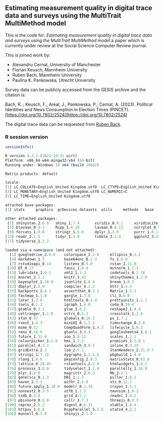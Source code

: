 ## Estimating measurement quality in digital trace data and surveys using the MultiTrait MultiMethod model

This is the code for: *Estimating measurement quality in digital trace data and surveys using the MultiTrait MultiMethod model* a paper which is currently under review at the Social Science Computer Review journal.

This is joined work by:

- Alexandru Cernat, University of Manchester
- Florian Keusch, Mannheim University
- Ruben Bach, Mannheim University
- Paulina K. Pankowska, Utrecht University 

Survey data can be publicly accessed from the GESIS archive and the citation is:

Bach, R. ; Keusch, F., Areal, J., Pankowska, P.; Cernat, A. (2023). Political Identities and News Consumption in Election Times (PINCET). [https://doi.org/10.7802/2524](https://doi.org/10.7802/2524)

The digital trace data can be requested from [Ruben Back](https://www.mzes.uni-mannheim.de/d7/en/profiles/ruben-l-bach).

### R session version

```r
sessionInfo()
```

```r
R version 4.2.2 (2022-10-31 ucrt)
Platform: x86_64-w64-mingw32/x64 (64-bit)
Running under: Windows 10 x64 (build 19042)

Matrix products: default

locale:
[1] LC_COLLATE=English_United Kingdom.utf8  LC_CTYPE=English_United Kingdom.utf8   
[3] LC_MONETARY=English_United Kingdom.utf8 LC_NUMERIC=C                           
[5] LC_TIME=English_United Kingdom.utf8    

attached base packages:
[1] stats     graphics  grDevices datasets  utils     methods   base     

other attached packages:
 [1] shinystan_2.6.0   shiny_1.7.4       viridis_0.6.2     viridisLite_0.4.1
 [5] blavaan_0.4-3     Rcpp_1.0.10       lavaan_0.6-13     corrplot_0.92    
 [9] forcats_1.0.0     stringr_1.5.0     dplyr_1.1.0       purrr_1.0.1      
[13] readr_2.1.3       tidyr_1.3.0       tibble_3.1.8      ggplot2_3.4.0    
[17] tidyverse_1.3.2  

loaded via a namespace (and not attached):
  [1] googledrive_2.0.0    colorspace_2.1-0     ellipsis_0.3.2      
  [4] markdown_1.5         base64enc_0.1-3      fs_1.6.0            
  [7] rstudioapi_0.14      listenv_0.9.0        rstan_2.21.8        
 [10] DT_0.27              fansi_1.0.4          mvtnorm_1.1-3       
 [13] lubridate_1.9.1      xml2_1.3.3           codetools_0.2-18    
 [16] mnormt_2.1.1         knitr_1.42           shinythemes_1.2.0   
 [19] bayesplot_1.10.0     jsonlite_1.8.4       broom_1.0.3         
 [22] dbplyr_2.3.0         compiler_4.2.2       httr_1.4.4          
 [25] backports_1.4.1      assertthat_0.2.1     Matrix_1.5-1        
 [28] fastmap_1.1.0        gargle_1.3.0         cli_3.6.0           
 [31] later_1.3.0          htmltools_0.5.4      prettyunits_1.1.1   
 [34] tools_4.2.2          igraph_1.4.0         coda_0.19-4         
 [37] gtable_0.3.1         glue_1.6.2           reshape2_1.4.4      
 [40] cellranger_1.1.0     vctrs_0.5.2          crosstalk_1.2.0     
 [43] xfun_0.37            globals_0.16.2       ps_1.7.2            
 [46] rvest_1.0.3          miniUI_0.1.1.1       timechange_0.2.0    
 [49] mime_0.12            CompQuadForm_1.4.3   lifecycle_1.0.3     
 [52] renv_0.16.0          gtools_3.9.4         googlesheets4_1.0.1 
 [55] future_1.31.0        zoo_1.8-11           scales_1.2.1        
 [58] colourpicker_1.2.0   hms_1.1.2            promises_1.2.0.1    
 [61] parallel_4.2.2       sandwich_3.0-2       inline_0.3.19       
 [64] gridExtra_2.3        loo_2.5.1            StanHeaders_2.21.0-7
 [67] stringi_1.7.12       dygraphs_1.1.1.6     pkgbuild_1.4.0      
 [70] rlang_1.0.6          pkgconfig_2.0.3      matrixStats_0.63.0  
 [73] lattice_0.20-45      rstantools_2.2.0     htmlwidgets_1.6.1   
 [76] processx_3.8.0       tidyselect_1.2.0     parallelly_1.34.0   
 [79] plyr_1.8.8           magrittr_2.0.3       R6_2.5.1            
 [82] generics_0.1.3       DBI_1.1.3            pillar_1.8.1        
 [85] haven_2.5.1          withr_2.5.0          xts_0.12.2          
 [88] future.apply_1.10.0  modelr_0.1.10        crayon_1.5.2        
 [91] nonnest2_0.5-5       utf8_1.2.3           tmvnsim_1.0-2       
 [94] tzdb_0.3.0           grid_4.2.2           readxl_1.4.1        
 [97] pbivnorm_0.6.0       callr_3.7.3          threejs_0.3.3       
[100] reprex_2.0.2         digest_0.6.31        xtable_1.8-4        
[103] httpuv_1.6.8         RcppParallel_5.1.6   stats4_4.2.2        
[106] munsell_0.5.0        shinyjs_2.1.0  
```
